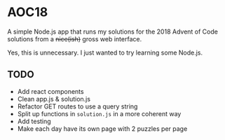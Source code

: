 # AOC18

A simple Node.js app that runs my solutions for the 2018 Advent of Code
solutions from a ~~nice(ish)~~ gross web interface.

Yes, this is unnecessary. I just wanted to try learning some Node.js.

## TODO

- Add react components
- Clean app.js & solution.js
- Refactor GET routes to use a query string
- Split up functions in `solution.js` in a more coherent way
- Add testing
- Make each day have its own page with 2 puzzles per page

